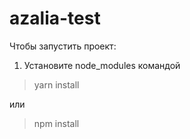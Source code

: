 # azalia-test
 
Чтобы запустить проект:
1) Установите node_modules командой
> yarn install

или  

> npm install

